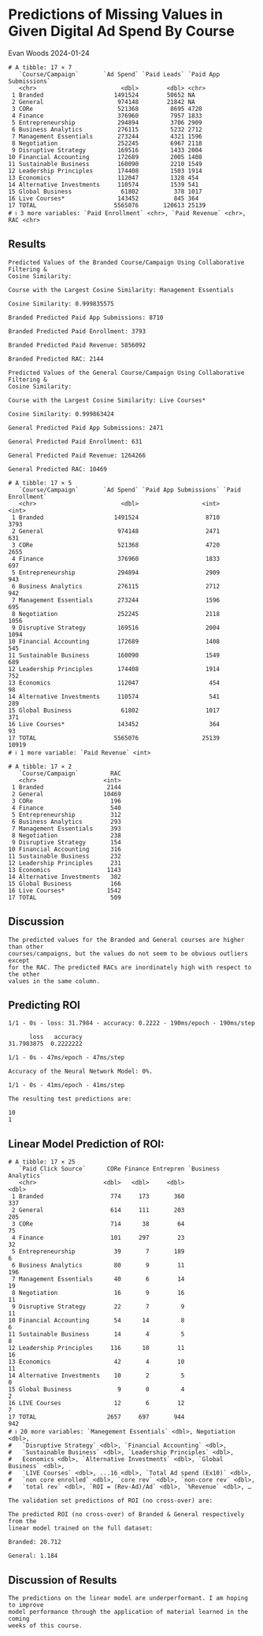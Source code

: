 Predictions of Missing Values in Given Digital Ad Spend By Course
================
Evan Woods
2024-01-24

<!-- ## Import Libraries -->
<!-- ## Functions -->
<!-- ## Import Data -->

    # A tibble: 17 × 7
       `Course/Campaign`       `Ad Spend` `Paid Leads` `Paid App Submissions`
       <chr>                        <dbl>        <dbl> <chr>                 
     1 Branded                    1491524        50652 NA                    
     2 General                     974148        21842 NA                    
     3 CORe                        521368         8695 4720                  
     4 Finance                     376960         7957 1833                  
     5 Entrepreneurship            294894         3706 2909                  
     6 Business Analytics          276115         5232 2712                  
     7 Management Essentials       273244         4321 1596                  
     8 Negotiation                 252245         6967 2118                  
     9 Disruptive Strategy         169516         1433 2004                  
    10 Financial Accounting        172689         2005 1408                  
    11 Sustainable Business        160090         2210 1549                  
    12 Leadership Principles       174408         1503 1914                  
    13 Economics                   112047         1328 454                   
    14 Alternative Investments     110574         1539 541                   
    15 Global Business              61802          378 1017                  
    16 Live Courses*               143452          845 364                   
    17 TOTAL                      5565076       120613 25139                 
    # ℹ 3 more variables: `Paid Enrollment` <chr>, `Paid Revenue` <chr>, RAC <chr>

<!-- ## Identifying the Maximum Cosine Similarities -->
<!-- ## Collaborative Filtering To Predict Paid Revenue -->

## Results

    Predicted Values of the Branded Course/Campaign Using Collaborative Filtering &
    Cosine Similarity:

    Course with the Largest Cosine Similarity: Management Essentials

    Cosine Similarity: 0.999835575

    Branded Predicted Paid App Submissions: 8710

    Branded Predicted Paid Enrollment: 3793

    Branded Predicted Paid Revenue: 5856092

    Branded Predicted RAC: 2144

    Predicted Values of the General Course/Campaign Using Collaborative Filtering &
    Cosine Similarity:

    Course with the Largest Cosine Similarity: Live Courses*

    Cosine Similarity: 0.999863424

    General Predicted Paid App Submissions: 2471

    General Predicted Paid Enrollment: 631

    General Predicted Paid Revenue: 1264266

    General Predicted RAC: 10469

    # A tibble: 17 × 5
       `Course/Campaign`       `Ad Spend` `Paid App Submissions` `Paid Enrollment`
       <chr>                        <dbl>                  <int>             <int>
     1 Branded                    1491524                   8710              3793
     2 General                     974148                   2471               631
     3 CORe                        521368                   4720              2655
     4 Finance                     376960                   1833               697
     5 Entrepreneurship            294894                   2909               943
     6 Business Analytics          276115                   2712               942
     7 Management Essentials       273244                   1596               695
     8 Negotiation                 252245                   2118              1056
     9 Disruptive Strategy         169516                   2004              1094
    10 Financial Accounting        172689                   1408               545
    11 Sustainable Business        160090                   1549               689
    12 Leadership Principles       174408                   1914               752
    13 Economics                   112047                    454                98
    14 Alternative Investments     110574                    541               289
    15 Global Business              61802                   1017               371
    16 Live Courses*               143452                    364                93
    17 TOTAL                      5565076                  25139             10919
    # ℹ 1 more variable: `Paid Revenue` <int>

    # A tibble: 17 × 2
       `Course/Campaign`         RAC
       <chr>                   <int>
     1 Branded                  2144
     2 General                 10469
     3 CORe                      196
     4 Finance                   540
     5 Entrepreneurship          312
     6 Business Analytics        293
     7 Management Essentials     393
     8 Negotiation               238
     9 Disruptive Strategy       154
    10 Financial Accounting      316
    11 Sustainable Business      232
    12 Leadership Principles     231
    13 Economics                1143
    14 Alternative Investments   382
    15 Global Business           166
    16 Live Courses*            1542
    17 TOTAL                     509

## Discussion

    The predicted values for the Branded and General courses are higher than other
    courses/campaigns, but the values do not seem to be obvious outliers except
    for the RAC. The predicted RACs are inordinately high with respect to the other
    values in the same column.

## Predicting ROI

    1/1 - 0s - loss: 31.7984 - accuracy: 0.2222 - 190ms/epoch - 190ms/step

          loss   accuracy 
    31.7983875  0.2222222 

    1/1 - 0s - 47ms/epoch - 47ms/step

    Accuracy of the Neural Network Model: 0%.

    1/1 - 0s - 41ms/epoch - 41ms/step

    The resulting test predictions are:

    10
    1

## Linear Model Prediction of ROI:

    # A tibble: 17 × 25
       `Paid Click Source`      CORe Finance Entrepren `Business Analytics`
       <chr>                   <dbl>   <dbl>     <dbl>                <dbl>
     1 Branded                   774     173       360                  337
     2 General                   614     111       203                  205
     3 CORe                      714      38        64                   75
     4 Finance                   101     297        23                   32
     5 Entrepreneurship           39       7       189                    6
     6 Business Analytics         80       9        11                  196
     7 Management Essentials      40       6        14                   19
     8 Negotiation                16       9        16                   11
     9 Disruptive Strategy        22       7         9                   11
    10 Financial Accounting       54      14         8                    6
    11 Sustainable Business       14       4         5                    8
    12 Leadership Principles     116      10        11                   16
    13 Economics                  42       4        10                   11
    14 Alternative Investments    10       2         5                    0
    15 Global Business             9       0         4                    2
    16 LIVE Courses               12       6        12                    7
    17 TOTAL                    2657     697       944                  942
    # ℹ 20 more variables: `Manegement Essentials` <dbl>, Negotiation <dbl>,
    #   `Disruptive Strategy` <dbl>, `Financial Accounting` <dbl>,
    #   `Sustainable Business` <dbl>, `Leadership Principles` <dbl>,
    #   Economics <dbl>, `Alternative Investments` <dbl>, `Global Business` <dbl>,
    #   `LIVE Courses` <dbl>, ...16 <dbl>, `Total Ad spend (Ex10)` <dbl>,
    #   `non core enrolled` <dbl>, `core rev` <dbl>, `non-core rev` <dbl>,
    #   `total rev` <dbl>, `ROI = (Rev-Ad)/Ad` <dbl>, `%Revenue` <dbl>, …

    The validation set predictions of ROI (no cross-over) are:

    The predicted ROI (no cross-over) of Branded & General respectively from the
    linear model trained on the full dataset:

    Branded: 20.712

    General: 1.184

## Discussion of Results

    The predictions on the linear model are underperformant. I am hoping to improve
    model performance through the application of material learned in the coming
    weeks of this course.
